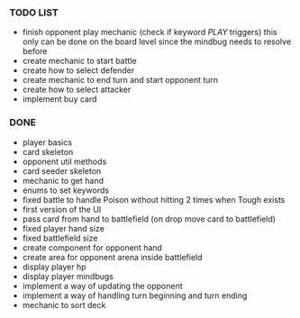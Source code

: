 ### TODO LIST 

- finish opponent play mechanic (check if keyword *PLAY* triggers) this only can be done on the board level since the mindbug needs to resolve before
- create mechanic to start battle
- create how to select defender
- create mechanic to end turn and start opponent turn
- create how to select attacker 
- implement buy card

###  DONE
- player basics
- card skeleton
- opponent util methods 
- card seeder skeleton
- mechanic to get hand
- enums to set keywords
- fixed battle to handle Poison without hitting 2 times when Tough exists
- first version of the UI
- pass card from hand to battlefield (on drop move card to battlefield) 
- fixed player hand size
- fixed battlefield size
- create component for opponent hand
- create area for opponent arena inside battlefield
- display player hp
- display player mindbugs
- implement a way of updating the opponent
- implement a way of handling turn beginning and turn ending
- mechanic to sort deck 